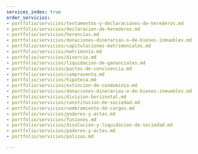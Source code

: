 ```yaml
---
services_index: true
order_servicios:
- portfolio/servicios/testamentos-y-declaraciones-de-herederos.md
- portfolio/servicios/declaracion-de-herederos.md
- portfolio/servicios/herencias.md
- portfolio/servicios/donaciones-dinerarias-o-de-bienes-inmuebles.md
- portfolio/servicios/capitulaciones-matrimoniales.md
- portfolio/servicios/matrimonio.md
- portfolio/servicios/divorcio.md
- portfolio/servicios/liquidacion-de-gananciales.md
- portfolio/servicios/pactos-de-convivencia.md
- portfolio/servicios/compraventa.md
- portfolio/servicios/hipoteca.md
- portfolio/servicios/extincion-de-condominio.md
- portfolio/servicios/donaciones-dinerarias-o-de-bienes-inmuebles.md
- portfolio/servicios/division-horizontal.md
- portfolio/servicios/constitucion-de-sociedad.md
- portfolio/servicios/nombramiento-de-cargos.md
- portfolio/servicios/poderes-y-actas.md
- portfolio/servicios/fusiones.md
- portfolio/servicios/disolucion-y-liquidacion-de-sociedad.md
- portfolio/servicios/poderes-y-actas.md
- portfolio/servicios/polizas.md

---
```

